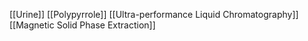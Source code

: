 [[Urine]]
[[Polypyrrole]]
[[Ultra-performance Liquid Chromatography]]
[[Magnetic Solid Phase Extraction]]

